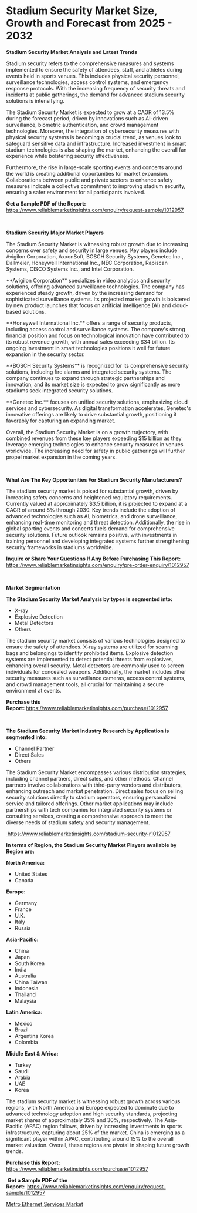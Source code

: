<p><h1>Stadium Security Market Size, Growth and Forecast from 2025 - 2032</h1></p><p><strong>Stadium Security Market Analysis and Latest Trends</strong></p>
<p><p>Stadium security refers to the comprehensive measures and systems implemented to ensure the safety of attendees, staff, and athletes during events held in sports venues. This includes physical security personnel, surveillance technologies, access control systems, and emergency response protocols. With the increasing frequency of security threats and incidents at public gatherings, the demand for advanced stadium security solutions is intensifying.</p><p>The Stadium Security Market is expected to grow at a CAGR of 13.5% during the forecast period, driven by innovations such as AI-driven surveillance, biometric authentication, and crowd management technologies. Moreover, the integration of cybersecurity measures with physical security systems is becoming a crucial trend, as venues look to safeguard sensitive data and infrastructure. Increased investment in smart stadium technologies is also shaping the market, enhancing the overall fan experience while bolstering security effectiveness.</p><p>Furthermore, the rise in large-scale sporting events and concerts around the world is creating additional opportunities for market expansion. Collaborations between public and private sectors to enhance safety measures indicate a collective commitment to improving stadium security, ensuring a safer environment for all participants involved.</p></p>
<p><strong>Get a Sample PDF of the Report:&nbsp;</strong> <a href="https://www.reliablemarketinsights.com/enquiry/request-sample/1012957?utm_campaign=3091&utm_medium=2&utm_source=Github&utm_content=ia&utm_term=06032025&utm_id=stadium-security">https://www.reliablemarketinsights.com/enquiry/request-sample/1012957</a></p>
<p>&nbsp;</p>
<p><strong>Stadium Security Major Market Players</strong></p>
<p><p>The Stadium Security Market is witnessing robust growth due to increasing concerns over safety and security in large venues. Key players include Avigilon Corporation, AxxonSoft, BOSCH Security Systems, Genetec Inc., Dallmeier, Honeywell International Inc., NEC Corporation, Rapiscan Systems, CISCO Systems Inc., and Intel Corporation.</p><p>**Avigilon Corporation** specializes in video analytics and security solutions, offering advanced surveillance technologies. The company has experienced steady growth, driven by the increasing demand for sophisticated surveillance systems. Its projected market growth is bolstered by new product launches that focus on artificial intelligence (AI) and cloud-based solutions.</p><p>**Honeywell International Inc.** offers a range of security products, including access control and surveillance systems. The company's strong financial position and focus on technological innovation have contributed to its robust revenue growth, with annual sales exceeding $34 billion. Its ongoing investment in smart technologies positions it well for future expansion in the security sector.</p><p>**BOSCH Security Systems** is recognized for its comprehensive security solutions, including fire alarms and integrated security systems. The company continues to expand through strategic partnerships and innovation, and its market size is expected to grow significantly as more stadiums seek integrated security solutions.</p><p>**Genetec Inc.** focuses on unified security solutions, emphasizing cloud services and cybersecurity. As digital transformation accelerates, Genetec's innovative offerings are likely to drive substantial growth, positioning it favorably for capturing an expanding market.</p><p>Overall, the Stadium Security Market is on a growth trajectory, with combined revenues from these key players exceeding $15 billion as they leverage emerging technologies to enhance security measures in venues worldwide. The increasing need for safety in public gatherings will further propel market expansion in the coming years.</p></p>
<p>&nbsp;</p>
<p><strong>What Are The Key Opportunities For Stadium Security Manufacturers?</strong></p>
<p><p>The stadium security market is poised for substantial growth, driven by increasing safety concerns and heightened regulatory requirements. Currently valued at approximately $3.5 billion, it is projected to expand at a CAGR of around 8% through 2030. Key trends include the adoption of advanced technologies such as AI, biometrics, and drone surveillance, enhancing real-time monitoring and threat detection. Additionally, the rise in global sporting events and concerts fuels demand for comprehensive security solutions. Future outlook remains positive, with investments in training personnel and developing integrated systems further strengthening security frameworks in stadiums worldwide.</p></p>
<p><strong>Inquire or Share Your Questions If Any Before Purchasing This Report:</strong> <a href="https://www.reliablemarketinsights.com/enquiry/pre-order-enquiry/1012957?utm_campaign=3091&utm_medium=2&utm_source=Github&utm_content=ia&utm_term=06032025&utm_id=stadium-security">https://www.reliablemarketinsights.com/enquiry/pre-order-enquiry/1012957</a></p>
<p>&nbsp;</p>
<p><strong>Market Segmentation</strong></p>
<p><strong>The Stadium Security Market Analysis by types is segmented into:</strong></p>
<p><ul><li>X-ray</li><li>Explosive Detection</li><li>Metal Detectors</li><li>Others</li></ul></p>
<p><p>The stadium security market consists of various technologies designed to ensure the safety of attendees. X-ray systems are utilized for scanning bags and belongings to identify prohibited items. Explosive detection systems are implemented to detect potential threats from explosives, enhancing overall security. Metal detectors are commonly used to screen individuals for concealed weapons. Additionally, the market includes other security measures such as surveillance cameras, access control systems, and crowd management tools, all crucial for maintaining a secure environment at events.</p></p>
<p><strong>Purchase this Report:&nbsp;</strong><a href="https://www.reliablemarketinsights.com/purchase/1012957?utm_campaign=3091&utm_medium=2&utm_source=Github&utm_content=ia&utm_term=06032025&utm_id=stadium-security">https://www.reliablemarketinsights.com/purchase/1012957</a></p>
<p>&nbsp;</p>
<p><strong>The Stadium Security Market Industry Research by Application is segmented into:</strong></p>
<p><ul><li>Channel Partner</li><li>Direct Sales</li><li>Others</li></ul></p>
<p><p>The Stadium Security Market encompasses various distribution strategies, including channel partners, direct sales, and other methods. Channel partners involve collaborations with third-party vendors and distributors, enhancing outreach and market penetration. Direct sales focus on selling security solutions directly to stadium operators, ensuring personalized service and tailored offerings. Other market applications may include partnerships with tech companies for integrated security systems or consulting services, creating a comprehensive approach to meet the diverse needs of stadium safety and security management.</p></p>
<p><a href="https://www.reliablemarketinsights.com/stadium-security-r1012957?utm_campaign=3091&utm_medium=2&utm_source=Github&utm_content=ia&utm_term=06032025&utm_id=stadium-security">&nbsp;https://www.reliablemarketinsights.com/stadium-security-r1012957</a></p>
<p><strong>In terms of Region, the Stadium Security Market Players available by Region are:</strong></p>
<p>
    <p> <strong> North America: </strong>
        <ul>
            <li>United States</li>
            <li>Canada</li>
        </ul>
        </p> 
    <p> <strong> Europe: </strong>
        <ul>
            <li>Germany</li>
            <li>France</li>
            <li>U.K.</li>
            <li>Italy</li>
            <li>Russia</li>
        </ul>
        </p> 
    <p> <strong> Asia-Pacific: </strong>
        <ul>
            <li>China</li>
            <li>Japan</li>
            <li>South Korea</li>
            <li>India</li>
            <li>Australia</li>
            <li>China Taiwan</li>
            <li>Indonesia</li>
            <li>Thailand</li>
            <li>Malaysia</li>
        </ul>
        </p> 
    <p> <strong> Latin America: </strong>
        <ul>
            <li>Mexico</li>
            <li>Brazil</li>
            <li>Argentina Korea</li>
            <li>Colombia</li>
        </ul>
        </p> 
    <p> <strong> Middle East & Africa: </strong>
        <ul>
            <li>Turkey</li>
            <li>Saudi</li>
            <li>Arabia</li>
            <li>UAE</li>
            <li>Korea</li>
        </ul>
    </p>
    </p>
<p><p>The stadium security market is witnessing robust growth across various regions, with North America and Europe expected to dominate due to advanced technology adoption and high security standards, projecting market shares of approximately 35% and 30%, respectively. The Asia-Pacific (APAC) region follows, driven by increasing investments in sports infrastructure, capturing about 25% of the market. China is emerging as a significant player within APAC, contributing around 15% to the overall market valuation. Overall, these regions are pivotal in shaping future growth trends.</p></p>
<p><strong>Purchase this Report: </strong><a href="https://www.reliablemarketinsights.com/purchase/1012957?utm_campaign=3091&utm_medium=2&utm_source=Github&utm_content=ia&utm_term=06032025&utm_id=stadium-security">https://www.reliablemarketinsights.com/purchase/1012957</a></p>
<p>&nbsp;<strong>Get a Sample PDF of the Report:&nbsp;&nbsp;</strong><a href="https://www.reliablemarketinsights.com/enquiry/request-sample/1012957?utm_campaign=3091&utm_medium=2&utm_source=Github&utm_content=ia&utm_term=06032025&utm_id=stadium-security">https://www.reliablemarketinsights.com/enquiry/request-sample/1012957</a></p>
<p><strong></strong></p>
<p><p><a href="https://github.com/vilolakoreni/Market-Research-Report-List-1/blob/main/metro-ethernet-services-market.md?utm_campaign=3091&utm_medium=2&utm_source=Github&utm_content=ia&utm_term=06032025&utm_id=stadium-security">Metro Ethernet Services Market</a></p></p>